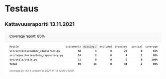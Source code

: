 # Testaus
<!-- * Yksikkötestauksen kattavuusraportti.
* Mitä on testattu, miten tämä tehtiin?
* Minkälaisilla syötteillä testaus tehtiin (vertailupainotteisissa töissä tärkeää)?
* Miten testit voidaan toistaa?
* Ohjelman toiminnan empiirisen testauksen tulosten esittäminen graafisessa muodossa. -->

### Kattavuusraportti 13.11.2021
![](./images/coverage131121.png)

